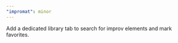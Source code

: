 ```yaml
---
"impromat": minor
---
```


Add a dedicated library tab to search for improv elements and mark favorites.
